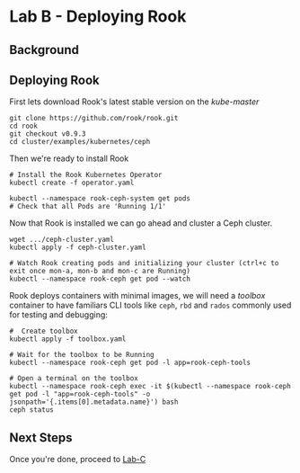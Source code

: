 # Lab B - Deploying Rook

## Background



## Deploying Rook

First lets download Rook's latest stable version on the *kube-master*
```
git clone https://github.com/rook/rook.git
cd rook
git checkout v0.9.3
cd cluster/examples/kubernetes/ceph
```

Then we're ready to install Rook
```
# Install the Rook Kubernetes Operator
kubectl create -f operator.yaml

kubectl --namespace rook-ceph-system get pods
# Check that all Pods are 'Running 1/1'
```

Now that Rook is installed we can go ahead and cluster a Ceph cluster.

```
wget .../ceph-cluster.yaml
kubectl apply -f ceph-cluster.yaml

# Watch Rook creating pods and initializing your cluster (ctrl+c to exit once mon-a, mon-b and mon-c are Running)
kubectl --namespace rook-ceph get pod --watch
```

Rook deploys containers with minimal images, we will need a *toolbox* container to have familiars CLI tools like `ceph`, `rbd` and `rados` commonly used for testing and debugging:

```
#  Create toolbox
kubectl apply -f toolbox.yaml

# Wait for the toolbox to be Running
kubectl --namespace rook-ceph get pod -l app=rook-ceph-tools

# Open a terminal on the toolbox
kubectl --namespace rook-ceph exec -it $(kubectl --namespace rook-ceph get pod -l "app=rook-ceph-tools" -o jsonpath='{.items[0].metadata.name}') bash
ceph status
```


## Next Steps

Once you're done, proceed to [Lab-C](Lab-C.md)

